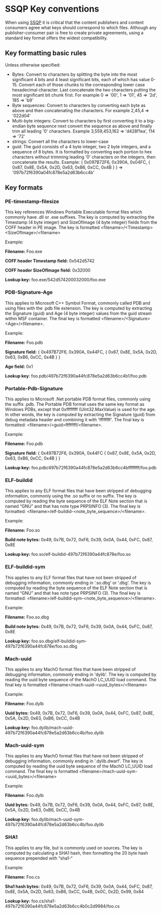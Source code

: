 # SSQP Key conventions #

When using [SSQP](Simple_Symbol_Server_Protocol) it is critical that the content publishers and content consumers agree what keys should correspond to which files. Although any publisher-consumer pair is free to create private agreements, using a standard key format offers the widest compatibility.


## Key formatting basic rules
Unless otherwise specified:

- Bytes: Convert to characters by splitting the byte into the most significant 4 bits and 4 least significant bits, each of which has value 0-15. Convert each of those chunks to the corresponding lower case hexadecimal character. Last concatenate the two characters putting the most significant bit chunk first. For example 0 => '00', 1 => '01', 45 => '2d', 185 => 'b9'
- Byte sequences: Convert to characters by converting each byte as above and then concatenating the characters. For example 2,45,4 => '022d04'
- Multi-byte integers: Convert to characters by first converting it to a big-endian byte sequence next convert the sequence as above and finally trim all leading '0' characters. Example 3,559,453,162 => 'd428f1ea', 114 => '72'
- strings: Convert all the characters to lower-case
- guid: The guid consists of a 4 byte integer, two 2 byte integers, and a sequence of 8 bytes. It is formatted by converting each portion to hex characters without trimming leading '0' characters on the integers, then concatenate the results. Example: { 0x097B72F6, 0x390A, 0x04FC, { 0x87, 0x8E, 0x5A, 0x2D, 0x63, 0xB6, 0xCC, 0x4B } } => '097b72f6390a04fc878e5a2d63b6cc4b'

## Key formats

### PE-timestamp-filesize
This key references Windows Portable Executable format files which commonly have .dll or .exe suffixes. The key is computed by extracting the Timestamp (4 byte integer) and SizeOfImage (4 byte integer) fields from the COFF header in PE image. The key is formatted <filename\>/<Timestamp\><SizeOfImage\>/<filename\>

Example:
	
**Filename:** Foo.exe

**COFF header Timestamp field:** 0x542d5742

**COFF header SizeOfImage field:** 0x32000

**Lookup key:** foo.exe/542d574200032000/foo.exe


### PDB-Signature-Age

This applies to Microsoft C++ Symbol Format, commonly called PDB and using files with the .pdb file extension. The key is computed by extracting the Signature (guid) and Age (4 byte integer) values from the guid stream within MSF container. The final key is formatted <filename\>/<Signature\><Age\>/<filename\>.

Example:

**Filename:** Foo.pdb

**Signature field:** { 0x497B72F6, 0x390A, 0x44FC, { 0x87, 0x8E, 0x5A, 0x2D, 0x63, 0xB6, 0xCC, 0x4B } }

**Age field:** 0x1

**Lookup key**: foo.pdb/497b72f6390a44fc878e5a2d63b6cc4b1/foo.pdb


### Portable-Pdb-Signature

This applies to Microsoft .Net portable PDB format files, commonly using the suffix .pdb. The Portable PDB format uses the same key format as Windows PDBs, except that 0xffffffff (UInt32.MaxValue) is used for the age. In other words, the key is computed by extracting the Signature (guid) from debug metadata header and combining it with 'ffffffff'. The final key is formatted: <filename\>/<guid\>ffffffff/<filename\>.
 
Example:
	
**Filename:** Foo.pdb

**Signature field:** { 0x497B72F6, 0x390A, 0x44FC { 0x87, 0x8E, 0x5A, 0x2D, 0x63, 0xB6, 0xCC, 0x4B } }

**Lookup key:** foo.pdb/497b72f6390a44fc878e5a2d63b6cc4bffffffff/foo.pdb


### ELF-buildid

This applies to any ELF format files that have been stripped of debugging information, commonly using the .so suffix or no suffix. The key is computed by reading the byte sequence of the ELF Note section that is named “GNU” and that has note type PRPSINFO (3). The final key is formatted: <filename\>/elf-buildid-<note_byte_sequence\>/<filename\>.

Example:
	
**Filename:** Foo.so

**Build note bytes:** 0x49, 0x7B, 0x72, 0xF6, 0x39, 0x0A, 0x44, 0xFC, 0x87, 0x8E

**Lookup key:** foo.so/elf-buildid-497b72f6390a44fc878e/foo.so


### ELF-buildid-sym

This applies to any ELF format files that have not been stripped of debugging information, commonly ending in ‘.so.dbg’ or ‘.dbg’. The key is computed by reading the byte sequence of the ELF Note section that is named “GNU” and that has note type PRPSINFO (3). The final key is formatted:
<filename\>/elf-buildid-sym-<note\_byte\_sequence\>/<filename\>.

Example:

**Filename:** Foo.so.dbg

**Build note bytes:** 0x49, 0x7B, 0x72, 0xF6, 0x39, 0x0A, 0x44, 0xFC, 0x87, 0x8E

**Lookup key:** foo.so.dbg/elf-buildid-sym-497b72f6390a44fc878e/foo.so.dbg


### Mach-uuid
This applies to any MachO format files that have been stripped of debugging information, commonly ending in 'dylib'. The key is computed by reading the uuid byte sequence of the MachO LC_UUID load command. The final key is formatted <filename\>/mach-uuid-<uuid\_bytes\>/<filename\>

Example:

**Filename:** Foo.dylb

**Uuid bytes:** 0x49, 0x7B, 0x72, 0xF6, 0x39, 0x0A, 0x44, 0xFC, 0x87, 0x8E, 0x5A, 0x2D, 0x63, 0xB6, 0xCC, 0x4B

**Lookup key:** foo.dylib/mach-uuid-497b72f6390a44fc878e5a2d63b6cc4b/foo.dylib


### Mach-uuid-sym

This applies to any MachO format files that have not been stripped of debugging information, commonly ending in '.dylib.dwarf'. The key is computed by reading the uuid byte sequence of the MachO LC_UUID load command. The final key is formatted <filename\>/mach-uuid-sym-<uuid\_bytes\>/<filename\>

Example:

**Filename:** Foo.dylb

**Uuid bytes:** 0x49, 0x7B, 0x72, 0xF6, 0x39, 0x0A, 0x44, 0xFC, 0x87, 0x8E, 0x5A, 0x2D, 0x63, 0xB6, 0xCC, 0x4B

**Lookup key:** foo.dylib/mach-uuid-sym-497b72f6390a44fc878e5a2d63b6cc4b/foo.dylib


### SHA1

This applies to any file, but is commonly used on sources. The key is computed by calculating a SHA1 hash, then formatting the 20 byte hash sequence prepended with “sha1-“

Example:

**Filename:** Foo.cs

**Sha1 hash bytes:** 0x49, 0x7B, 0x72, 0xF6, 0x39, 0x0A, 0x44, 0xFC, 0x87, 0x8E, 0x5A, 0x2D, 0x63, 0xB6, 0xCC, 0x4B, 0x0C, 0x2D, 0x99, 0x84

**Lookup key:** foo.cs/sha1-497b72f6390a44fc878e5a2d63b6cc4b0c2d9984/foo.cs
